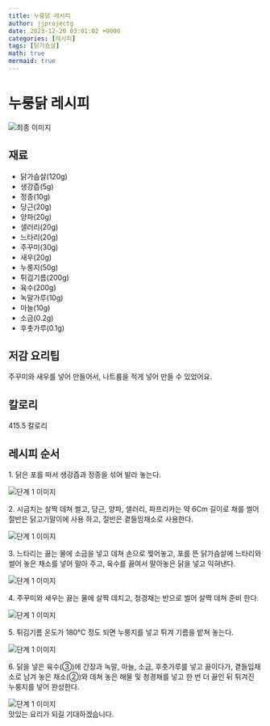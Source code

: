 ```yaml
---
title: 누룽닭 레시피
author: jjprojectg
date: 2023-12-20 03:01:02 +0000
categories: [레시피]
tags: [닭가슴살]
math: true
mermaid: true
---
```

<meta name="og:type" content="website"/>
<meta charset="UTF-8"/>
<div class="header">
  <h1>누룽닭 레시피</h1>
</div>

<div class="container my-4">
  <div class="row">
    <div class="col-12 col-md-6">
      <div class="recipe-image">
        <img src="http://www.foodsafetykorea.go.kr/uploadimg/cook/10_00500_2.png" class="step-image" alt="최종 이미지"/>
      </div>
    </div>
    <div class="col-12 col-md-6">
      <div class="ingredients">
        <h2>재료</h2>
        <ul class="card">
          <li> 닭가슴살(120g) </li>
          <li>  생강즙(5g) </li>
          <li>  정종(10g) </li>
          <li> 당근(20g) </li>
          <li>  양파(20g) </li>
          <li>  샐러리(20g) </li>
          <li> 느타리(20g) </li>
          <li>  주꾸미(30g) </li>
          <li>  새우(20g) </li>
          <li> 누룽지(50g) </li>
          <li>  튀김기름(200g) </li>
          <li>  육수(200g) </li>
          <li> 녹말가루(10g) </li>
          <li>  마늘(10g) </li>
          <li>  소금(0.2g) </li>
          <li>  후춧가루(0.1g) </li>
</ul>
      </div>
    </div>
    <div class="col-12 col-md-6">
      <div class="ingredients">
        <h2>저감 요리팁</h2>
        <div class="card"> 
          <p>
            주꾸미와 새우를 넣어 만들어서, 나트륨을 적게 넣어 만들 수 있었어요.
          </p>
        </div>
      </div>
      <div class="ingredients">
        <h2>칼로리</h2>
        <div class="card"> 
          <p>
            415.5 칼로리
          </p>
        </div>
      </div>
    </div>
  </div>

  <h2 class="my-4">레시피 순서</h2>
  <div class="card recipe-card">
    <div class="card-body recipe-step">
      <p class="card-text step-description">1. 닭은 포를 떠서 생강즙과 정종을 섞어
발라 놓는다.</p>
      <img src="http://www.foodsafetykorea.go.kr/uploadimg/cook/20_00500_1.png" alt="단계 1 이미지" class="step-image"/>
    </div>
  </div>
  <div class="card recipe-card">
    <div class="card-body recipe-step">
      <p class="card-text step-description">2. 시금치는 살짝 데쳐 썰고, 당근, 양파,
샐러리, 파프리카는 약 6Cm 길이로
채를 썰어 절반은 닭고기말이에 사용
하고, 절반은 곁들임채소로 사용한다.</p>
      <img src="http://www.foodsafetykorea.go.kr/uploadimg/cook/20_00500_2.png" alt="단계 1 이미지" class="step-image"/>
    </div>
  </div>
  <div class="card recipe-card">
    <div class="card-body recipe-step">
      <p class="card-text step-description">3. 느타리는 끓는 물에 소금을 넣고 데쳐
손으로 찢어놓고, 포를 뜬 닭가슴살에
느타리와 썰어 놓은 채소를 넣어 말아
주고, 육수를 끓여서 말아놓은 닭을
넣고 익혀낸다.</p>
      <img src="http://www.foodsafetykorea.go.kr/uploadimg/cook/20_00500_3.png" alt="단계 1 이미지" class="step-image"/>
    </div>
  </div>
  <div class="card recipe-card">
    <div class="card-body recipe-step">
      <p class="card-text step-description">4. 주꾸미와 새우는 끓는 물에 살짝 데치고,
청경채는 반으로 썰어 살짝 데쳐 준비
한다.</p>
      <img src="http://www.foodsafetykorea.go.kr/uploadimg/cook/20_00500_4.png" alt="단계 1 이미지" class="step-image"/>
    </div>
  </div>
  <div class="card recipe-card">
    <div class="card-body recipe-step">
      <p class="card-text step-description">5. 튀김기름 온도가 180℃ 정도 되면
누룽지를 넣고 튀겨 기름을 밭쳐 놓는다.</p>
      <img src="http://www.foodsafetykorea.go.kr/uploadimg/cook/20_00500_5.png" alt="단계 1 이미지" class="step-image"/>
    </div>
  </div>
  <div class="card recipe-card">
    <div class="card-body recipe-step">
      <p class="card-text step-description">6. 닭을 넣은 육수(③)에 간장과 녹말,
마늘, 소금, 후춧가루를 넣고 끓이다가,
곁들임채소로 남겨 놓은 채소(②)와
데쳐 놓은 해물 및 청경채를 넣고 한 번 더
끓인 뒤 튀겨진 누룽지를 넣어 완성한다.</p>
      <img src="http://www.foodsafetykorea.go.kr/uploadimg/cook/20_00500_6.png" alt="단계 1 이미지" class="step-image"/>
    </div>
  </div>

</div>
맛있는 요리가 되길 기대하겠습니다.
